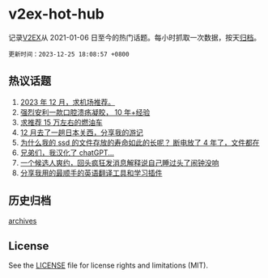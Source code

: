 # v2ex-hot-hub

 记录[V2EX](https://www.v2ex.com/)从 2021-01-06 日至今的热门话题。每小时抓取一次数据，按天[归档](archives)。

`更新时间：2023-12-25 18:08:57 +0800`

## 热议话题

1. [2023 年 12 月，求机场推荐。](https://www.v2ex.com/t/1003117)
1. [强烈安利一款口腔溃疡凝胶， 10 年+经验](https://www.v2ex.com/t/1003115)
1. [求推荐 15 万左右的燃油车](https://www.v2ex.com/t/1003162)
1. [12 月去了一趟日本关西，分享我的游记](https://www.v2ex.com/t/1003185)
1. [为什么我的 ssd 的文件存放的寿命如此的长呢？ 断电放了 4 年了，文件都在](https://www.v2ex.com/t/1003087)
1. [兄弟们，我汉化了 chatGPT...](https://www.v2ex.com/t/1003096)
1. [一个候选人爽约，回头疯狂发消息解释说自己睡过头了闹钟没响](https://www.v2ex.com/t/1003196)
1. [分享我用的最顺手的英语翻译工具和学习插件](https://www.v2ex.com/t/1003094)

## 历史归档

[archives](archives)

## License

See the [LICENSE](LICENSE) file for license rights and limitations (MIT).
